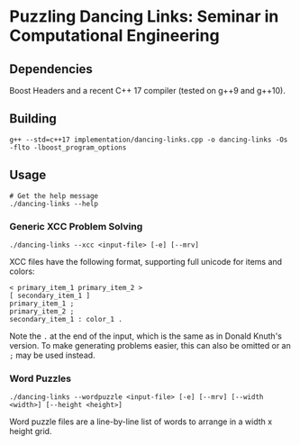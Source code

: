 # Puzzling Dancing Links: Seminar in Computational Engineering

## Dependencies

Boost Headers and a recent C++ 17 compiler (tested on g++9 and g++10).

## Building

    g++ --std=c++17 implementation/dancing-links.cpp -o dancing-links -Os -flto -lboost_program_options
    
## Usage

    # Get the help message
    ./dancing-links --help

### Generic XCC Problem Solving

    ./dancing-links --xcc <input-file> [-e] [--mrv]
    
XCC files have the following format, supporting full unicode for items and colors:

    < primary_item_1 primary_item_2 >
    [ secondary_item_1 ]
    primary_item_1 ;
    primary_item_2 ;
    secondary_item_1 : color_1 .
    
Note the `.` at the end of the input, which is the same as in Donald Knuth's
version. To make generating problems easier, this can also be omitted or an `;`
may be used instead.

### Word Puzzles

    ./dancing-links --wordpuzzle <input-file> [-e] [--mrv] [--width <width>] [--height <height>]

Word puzzle files are a line-by-line list of words to arrange in a width x
height grid.
